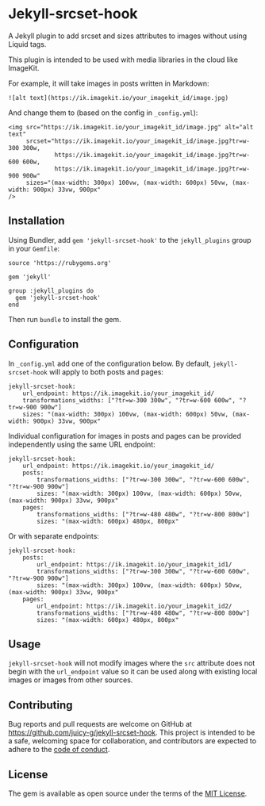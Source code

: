 # Jekyll-srcset-hook

A Jekyll plugin to add srcset and sizes attributes to images without using Liquid tags.

This plugin is intended to be used with media libraries in the cloud like ImageKit.

For example, it will take images in posts written in Markdown:

```
![alt text](https://ik.imagekit.io/your_imagekit_id/image.jpg)
```

And change them to (based on the config in `_config.yml`):

```
<img src="https://ik.imagekit.io/your_imagekit_id/image.jpg" alt="alt text"
     srcset="https://ik.imagekit.io/your_imagekit_id/image.jpg?tr=w-300 300w,
             https://ik.imagekit.io/your_imagekit_id/image.jpg?tr=w-600 600w,
             https://ik.imagekit.io/your_imagekit_id/image.jpg?tr=w-900 900w"
     sizes="(max-width: 300px) 100vw, (max-width: 600px) 50vw, (max-width: 900px) 33vw, 900px"
/>
```

## Installation

Using Bundler, add `gem 'jekyll-srcset-hook'` to the `jekyll_plugins` group in your `Gemfile`:

```
source 'https://rubygems.org'

gem 'jekyll'

group :jekyll_plugins do
  gem 'jekyll-srcset-hook'
end
```

Then run `bundle` to install the gem.

## Configuration

In `_config.yml` add one of the configuration below. By default, `jekyll-srcset-hook` will apply to both posts and pages:

```
jekyll-srcset-hook:
    url_endpoint: https://ik.imagekit.io/your_imagekit_id/
    transformations_widths: ["?tr=w-300 300w", "?tr=w-600 600w", "?tr=w-900 900w"]
    sizes: "(max-width: 300px) 100vw, (max-width: 600px) 50vw, (max-width: 900px) 33vw, 900px"
```

Individual configuration for images in posts and pages can be provided independently using the same URL endpoint:

```
jekyll-srcset-hook:
    url_endpoint: https://ik.imagekit.io/your_imagekit_id/
    posts:
        transformations_widths: ["?tr=w-300 300w", "?tr=w-600 600w", "?tr=w-900 900w"]
        sizes: "(max-width: 300px) 100vw, (max-width: 600px) 50vw, (max-width: 900px) 33vw, 900px"
    pages:
        transformations_widths: ["?tr=w-480 480w", "?tr=w-800 800w"]
        sizes: "(max-width: 600px) 480px, 800px"
```

Or with separate endpoints:

```
jekyll-srcset-hook:
    posts:
        url_endpoint: https://ik.imagekit.io/your_imagekit_id1/
        transformations_widths: ["?tr=w-300 300w", "?tr=w-600 600w", "?tr=w-900 900w"]
        sizes: "(max-width: 300px) 100vw, (max-width: 600px) 50vw, (max-width: 900px) 33vw, 900px"
    pages:
        url_endpoint: https://ik.imagekit.io/your_imagekit_id2/
        transformations_widths: ["?tr=w-480 480w", "?tr=w-800 800w"]
        sizes: "(max-width: 600px) 480px, 800px"
```

## Usage

`jekyll-srcset-hook` will not modify images where the `src` attribute does not begin with the `url_endpoint` value so
it can be used along with existing local images or images from other sources.

## Contributing

Bug reports and pull requests are welcome on GitHub at https://github.com/juicy-g/jekyll-srcset-hook. This project is intended to be a safe, welcoming space for collaboration, and contributors are expected to adhere to the [code of conduct](https://github.com/[USERNAME]/jekyll-srcset-hook/blob/main/CODE_OF_CONDUCT.md).

## License

The gem is available as open source under the terms of the [MIT License](https://opensource.org/licenses/MIT).
